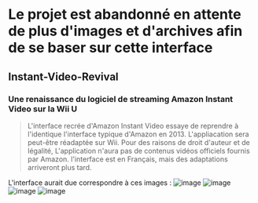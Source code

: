 # Le projet est abandonné en attente de plus d'images et d'archives afin de se baser sur cette interface


## Instant-Video-Revival
### Une renaissance du logiciel de streaming Amazon Instant Video sur la Wii U


>L'interface recrée d'Amazon Instant Video essaye de reprendre à l'identique l'interface typique d'Amazon en 2013.
>L'appliacation sera peut-être réadaptée sur Wii.
>Pour des raisons de droit d'auteur et de légalité, L'application n'aura pas de contenus vidéos officiels fournis par Amazon.
>l'interface est en Français, mais des adaptations arriveront plus tard.

L'interface aurait due correspondre à ces images : ![image](https://github.com/user-attachments/assets/7ba0c4bc-cb66-4ef8-a90e-0df3828d4456) ![image](https://github.com/user-attachments/assets/d6f2c9cb-cf7f-49a0-8ef0-c55c15b67211)
![image](https://github.com/user-attachments/assets/79b1b85b-27e1-4f3f-b708-ca9640adbb4a) ![image](https://github.com/user-attachments/assets/db09b652-4304-4133-855f-481b0aa9f4f7)








